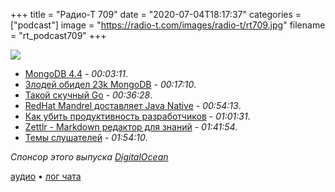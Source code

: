+++
title = "Радио-Т 709"
date = "2020-07-04T18:17:37"
categories = ["podcast"]
image = "https://radio-t.com/images/radio-t/rt709.jpg"
filename = "rt_podcast709"
+++

![](https://radio-t.com/images/radio-t/rt709.jpg)

- [MongoDB 4.4](https://www.mongodb.com/collateral/mongodb-4.4-guide) - *00:03:11*.
- [Злодей обидел 23k MongoDB](https://www.zdnet.com/article/hacker-ransoms-23k-mongodb-databases-and-threatens-to-contact-gdpr-authorities/) - *00:17:10*.
- [Такой скучный Go](https://www.www.capitalone.com/tech/software-engineering/go-is-boring//) - *00:36:28*.
- [RedHat Mandrel доставляет Java Native](https://www.infoq.com/news/2020/07/mandrel-graalvm/) - *00:54:13*.
- [Как убить продуктивность разработчиков](https://dzone.com/articles/how-to-kill-your-developer-productivity-humanitec) - *01:01:31*.
- [Zettlr - Markdown редактор для знаний](https://www.zettlr.com) - *01:41:54*.
- [Темы слушателей](https://radio-t.com/p/2020/06/30/prep-709/) - *01:54:10*.

*Спонсор этого выпуска [DigitalOcean](https://www.digitalocean.com)*


[аудио](https://cdn.radio-t.com/rt_podcast709.mp3) • [лог чата](https://chat.radio-t.com/logs/radio-t-709.html)
<audio src="https://cdn.radio-t.com/rt_podcast709.mp3" preload="none"></audio>
